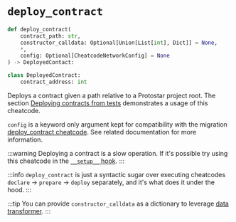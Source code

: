 # `deploy_contract`

```python
def deploy_contract(
    contract_path: str,
    constructor_calldata: Optional[Union[List[int], Dict]] = None,
    *,
    config: Optional[CheatcodeNetworkConfig] = None
) -> DeployedContact:

class DeployedContract:
    contract_address: int
```
Deploys a contract given a path relative to a Protostar project root. The section [Deploying contracts from tests](../01-deploying-contracts.md) demonstrates a usage of this cheatcode.

`config` is a keyword only argument kept for compatibility with the migration [deploy_contract cheatcode](../../06-deploying/02-migrations/deploy-contract.md). See related documentation for more information.

:::warning
Deploying a contract is a slow operation. If it's possible try using this cheatcode in the [`__setup__` hook](../README.md#__setup__).
:::

:::info
`deploy_contract` is just a syntactic sugar over executing cheatcodes `declare` -> `prepare` -> `deploy` separately, and it's what does it under the hood.
:::

:::tip
You can provide `constructor_calldata` as a dictionary to leverage [data transformer](./README.md#data-transformer).
:::
